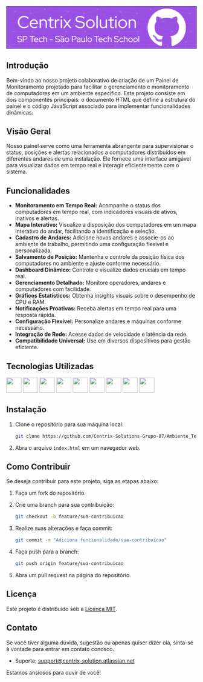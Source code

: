 <img src="header-centrix-solution.png">

## Introdução
Bem-vindo ao nosso projeto colaborativo de criação de um Painel de Monitoramento projetado para facilitar o gerenciamento e monitoramento de computadores em um ambiente específico. Este projeto consiste em dois componentes principais: o documento HTML que define a estrutura do painel e o código JavaScript associado para implementar funcionalidades dinâmicas.

## Visão Geral
Nosso painel serve como uma ferramenta abrangente para supervisionar o status, posições e alertas relacionados a computadores distribuídos em diferentes andares de uma instalação. Ele fornece uma interface amigável para visualizar dados em tempo real e interagir eficientemente com o sistema.

## Funcionalidades
- **Monitoramento em Tempo Real:** Acompanhe o status dos computadores em tempo real, com indicadores visuais de ativos, inativos e alertas.
- **Mapa Interativo:** Visualize a disposição dos computadores em um mapa interativo do andar, facilitando a identificação e seleção.
- **Cadastro de Andares:** Adicione novos andares e associe-os ao ambiente de trabalho, permitindo uma configuração flexível e personalizada.
- **Salvamento de Posição:** Mantenha o controle da posição física dos computadores no ambiente e ajuste conforme necessário.
- **Dashboard Dinâmico:** Controle e visualize dados cruciais em tempo real.
- **Gerenciamento Detalhado:** Monitore operadores, andares e computadores com facilidade.
- **Gráficos Estatísticos:** Obtenha insights visuais sobre o desempenho de CPU e RAM.
- **Notificações Proativas:** Receba alertas em tempo real para uma resposta rápida.
- **Configuração Flexível:** Personalize andares e máquinas conforme necessário.
- **Integração de Rede:** Acesse dados de velocidade e latência da rede.
- **Compatibilidade Universal:** Use em diversos dispositivos para gestão eficiente.

## Tecnologias Utilizadas

<link rel="stylesheet" href="https://cdn.jsdelivr.net/gh/devicons/devicon@v2.15.1/devicon.min.css">
                               
<img height="40px" width="40px" src="https://cdn.jsdelivr.net/gh/devicons/devicon/icons/html5/html5-original.svg" /> <img height="40px" width="40px" src="https://cdn.jsdelivr.net/gh/devicons/devicon/icons/css3/css3-original.svg" /> <img height="40px" width="40px" src="https://cdn.jsdelivr.net/gh/devicons/devicon/icons/javascript/javascript-original.svg" /> <img height="40px" width="40px" src="https://cdn.jsdelivr.net/gh/devicons/devicon/icons/nodejs/nodejs-original.svg" /> <img height="40px" width="40px" src="https://cdn.jsdelivr.net/gh/devicons/devicon/icons/kotlin/kotlin-original.svg" /> <img height="40px" width="40px" src="https://cdn.jsdelivr.net/gh/devicons/devicon/icons/python/python-original.svg" /> <img  height="40px" width="40px" src="https://cdn.jsdelivr.net/gh/devicons/devicon/icons/mysql/mysql-original.svg" /> <img height="40px" width="40px" src="https://cdn.jsdelivr.net/gh/devicons/devicon/icons/rstudio/rstudio-original.svg" /> <img height="40px" width="40px" src="https://cdn.jsdelivr.net/gh/devicons/devicon/icons/slack/slack-original.svg" />

## Instalação

1. Clone o repositório para sua máquina local:

   ```bash
   git clone https://github.com/Centrix-Solutions-Grupo-07/Ambiente_Teste.git
   ```

2. Abra o arquivo `index.html` em um navegador web.

## Como Contribuir

Se deseja contribuir para este projeto, siga as etapas abaixo:

1. Faça um fork do repositório.
2. Crie uma branch para sua contribuição:

   ```bash
   git checkout -b feature/sua-contribuicao
   ```

3. Realize suas alterações e faça commit:

   ```bash
   git commit -m "Adiciona funcionalidade/sua-contribuicao"
   ```

4. Faça push para a branch:

   ```bash
   git push origin feature/sua-contribuicao
   ```

5. Abra um pull request na página do repositório.

## Licença

Este projeto é distribuído sob a [Licença MIT](LICENSE).

## Contato

Se você tiver alguma dúvida, sugestão ou apenas quiser dizer olá, sinta-se à vontade para entrar em contato conosco.

- Suporte: support@centrix-solution.atlassian.net

Estamos ansiosos para ouvir de você!
